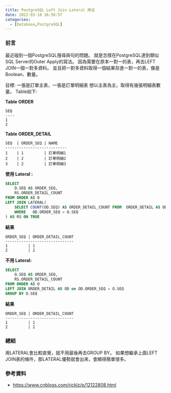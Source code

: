 ```yaml
---
title: PostgreSQL Left Join Lateral 用法
date: 2022-03-10 16:50:57
categories:
  - [Database,PostgreSQL]
---
```

### 前言
最近碰到一個PostgreSQL搜尋與句的問題。
就是怎樣在PostgreSQL達到類似SQL Server的Outer Apply的寫法。
因為需要在原本一對一的表，再去LEFT JOIN一個一對多資料。
並且把一對多資料取得一個結果存進一對一的表，像是Boolean、數量。

目標:
一張是訂單主表，一張是訂單明細表
想以主表為主，取得有幾張明細表數量。
Table如下:

**Table ORDER**
```
SEQ
---- 
1
2
```

**Table ORDER_DETAIL**
```
SEQ  | ORDER_SEQ | NAME 
---------------------------
1    | 1         | 訂單明細1
2    | 2         | 訂單明細2
3    | 2         | 訂單明細3
```

**使用 Lateral :**
```sql
SELECT 
    O.SEQ AS ORDER_SEQ,
    RS.ORDER_DETAIL_COUNT
FROM ORDER AS O
LEFT JOIN LATERAL(
    SELECT COUNT(OD.SEQ) AS ORDER_DETAIL_COUNT FROM  ORDER_DETAIL AS OD 
    WHERE   OD.ORDER_SEQ = O.SEQ
) AS RS ON TRUE
```

**結果**
```
ORDER_SEQ | ORDER_DETAIL_COUNT
------------------------------
1         | 1
2         | 2
```


**不用 Lateral:**
```sql
SELECT 
    O.SEQ AS ORDER_SEQ,
    RS.ORDER_DETAIL_COUNT
FROM ORDER AS O
LEFT JOIN ORDER_DETAIL AS OD on OD.ORDER_SEQ = O.SEQ
GROUP BY O.SEQ
```

**結果**
```
ORDER_SEQ | ORDER_DETAIL_COUNT
------------------------------
1         | 1
2         | 2
```

### 總結
用LATERAL會比較直覺，就不用最後再去GROUP BY。
如果想繼承上面LEFT JOIN表的條件，那LATERAL優勢就會出來，會顯得簡單很多。

### 參考資料
- https://www.cnblogs.com/ricklz/p/12122808.html
